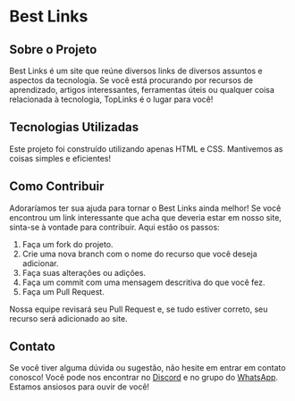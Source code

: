# Best Links

## Sobre o Projeto

Best Links é um site que reúne diversos links de diversos assuntos e aspectos da tecnologia. Se você está procurando por recursos de aprendizado, artigos interessantes, ferramentas úteis ou qualquer coisa relacionada à tecnologia, TopLinks é o lugar para você!

## Tecnologias Utilizadas

Este projeto foi construído utilizando apenas HTML e CSS. Mantivemos as coisas simples e eficientes!

## Como Contribuir

Adoraríamos ter sua ajuda para tornar o Best Links ainda melhor! Se você encontrou um link interessante que acha que deveria estar em nosso site, sinta-se à vontade para contribuir. Aqui estão os passos:

1. Faça um fork do projeto.
2. Crie uma nova branch com o nome do recurso que você deseja adicionar.
3. Faça suas alterações ou adições.
4. Faça um commit com uma mensagem descritiva do que você fez.
5. Faça um Pull Request.

Nossa equipe revisará seu Pull Request e, se tudo estiver correto, seu recurso será adicionado ao site.

## Contato

Se você tiver alguma dúvida ou sugestão, não hesite em entrar em contato conosco! Você pode nos encontrar no [Discord](https://discord.gg/8qsNyd7DbD) e no grupo do [WhatsApp](https://chat.whatsapp.com/BSiJuKkvAnK6ATMw0urFZl). Estamos ansiosos para ouvir de você!
